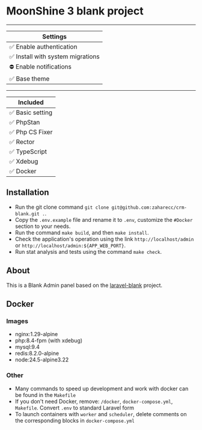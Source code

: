 # MoonShine 3 blank project

---

| Settings                         |
|----------------------------------|
| ✅ Enable authentication          |
| ✅ Install with system migrations |
| ⛔ Enable notifications           |
| ✅ Base theme                     |

---

| Included        |
|-----------------|
| ✅ Basic setting |
| ✅ PhpStan       |
| ✅ Php CS Fixer  |
| ✅ Rector        |
| ✅ TypeScript    |
| ✅ Xdebug        |
| ✅ Docker        |

## Installation
- Run the git clone command `git clone git@github.com:zaharecc/crm-blank.git .`.
- Copy the `.env.example` file and rename it to `.env`, customize the `#Docker` section to your needs.
- Run the command `make build`, and then `make install`.
- Check the application's operation using the link `http://localhost/admin` or `http://localhost/admin:${APP_WEB_PORT}`.
- Run stat analysis and tests using the command `make check`.

## About
This is a Blank Admin panel based on the [laravel-blank](https://github.com/dev-lnk/laravel-blank) project.

## Docker

### Images

- nginx:1.29-alpine
- php:8.4-fpm (with xdebug)
- mysql:9.4
- redis:8.2.0-alpine
- node:24.5-alpine3.22

### Other
- Many commands to speed up development and work with docker can be found in the `Makefile`
- If you don't need Docker, remove: `/docker`, `docker-compose.yml`, `Makefile`. Convert `.env` to standard Laravel form
- To launch containers with `worker` and `scheduler`, delete comments on the corresponding blocks in `docker-compose.yml`

